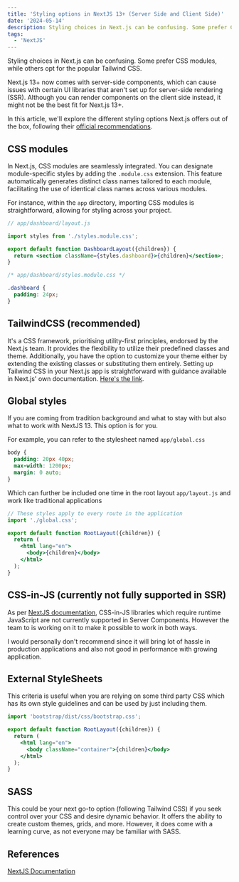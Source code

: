 ```yaml
---
title: 'Styling options in NextJS 13+ (Server Side and Client Side)'
date: '2024-05-14'
description: Styling choices in Next.js can be confusing. Some prefer CSS modules, while others opt for the popular Tailwind CSS.
tags:
  - 'NextJS'
---
```


Styling choices in Next.js can be confusing. Some prefer CSS modules, while others opt for the popular Tailwind CSS.

Next.js 13+ now comes with server-side components, which can cause issues with certain UI libraries that aren't set up for server-side rendering (SSR). Although you can render components on the client side instead, it might not be the best fit for Next.js 13+.

In this article, we'll explore the different styling options Next.js offers out of the box, following their [official recommendations](https://nextjs.org/docs/app/building-your-application/styling).

## CSS modules

In Next.js, CSS modules are seamlessly integrated. You can designate module-specific styles by adding the `.module.css` extension. This feature automatically generates distinct class names tailored to each module, facilitating the use of identical class names across various modules.

For instance, within the `app` directory, importing CSS modules is straightforward, allowing for styling across your project.

```jsx
// app/dashboard/layout.js

import styles from './styles.module.css';

export default function DashboardLayout({children}) {
  return <section className={styles.dashboard}>{children}</section>;
}
```

```css
/* app/dashboard/styles.module.css */

.dashboard {
  padding: 24px;
}
```

## TailwindCSS (recommended)

It's a CSS framework, prioritising utility-first principles, endorsed by the Next.js team. It provides the flexibility to utilize their predefined classes and theme. Additionally, you have the option to customize your theme either by extending the existing classes or substituting them entirely. Setting up Tailwind CSS in your Next.js app is straightforward with guidance available in Next.js' own documentation. [Here's the link](https://nextjs.org/docs/app/building-your-application/styling/tailwind-css).

## Global styles

If you are coming from tradition background and what to stay with but also what to work with NextJS 13. This option is for you.

For example, you can refer to the stylesheet named `app/global.css`

```css
body {
  padding: 20px 40px;
  max-width: 1200px;
  margin: 0 auto;
}
```

Which can further be included one time in the root layout `app/layout.js` and work like traditional applications

```jsx
// These styles apply to every route in the application
import './global.css';

export default function RootLayout({children}) {
  return (
    <html lang="en">
      <body>{children}</body>
    </html>
  );
}
```

## CSS-in-JS (currently not fully supported in SSR)

As per [NextJS documentation](https://nextjs.org/docs/app/building-your-application/styling/css-in-js), CSS-in-JS libraries which require runtime JavaScript are not currently supported in Server Components. However the team to is working on it to make it possible to work in both ways.

I would personally don't recommend since it will bring lot of hassle in production applications and also not good in performance with growing application.

## External StyleSheets

This criteria is useful when you are relying on some third party CSS which has its own style guidelines and can be used by just including them.

```jsx
import 'bootstrap/dist/css/bootstrap.css';

export default function RootLayout({children}) {
  return (
    <html lang="en">
      <body className="container">{children}</body>
    </html>
  );
}
```

## SASS

This could be your next go-to option (following Tailwind CSS) if you seek control over your CSS and desire dynamic behavior. It offers the ability to create custom themes, grids, and more. However, it does come with a learning curve, as not everyone may be familiar with SASS.

## References

[NextJS Documentation](https://nextjs.org/docs/app/building-your-application/styling)

